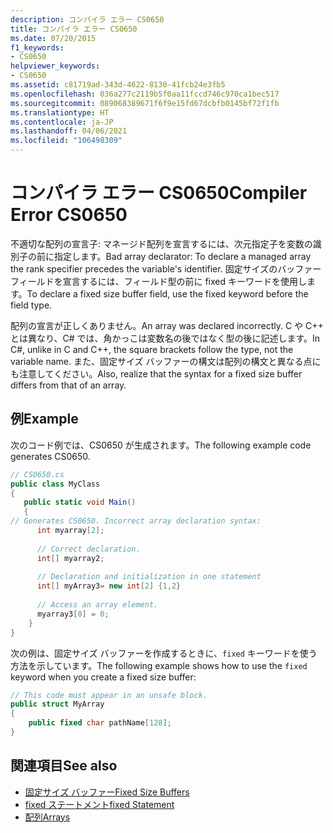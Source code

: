 ```yaml
---
description: コンパイラ エラー CS0650
title: コンパイラ エラー CS0650
ms.date: 07/20/2015
f1_keywords:
- CS0650
helpviewer_keywords:
- CS0650
ms.assetid: c81719ad-343d-4622-8130-41fcb24e3fb5
ms.openlocfilehash: 036a277c2119b5f0aa11fccd746c970ca1bec517
ms.sourcegitcommit: 089068389671f6f9e15fd67dcbfb0145bf72f1fb
ms.translationtype: HT
ms.contentlocale: ja-JP
ms.lasthandoff: 04/06/2021
ms.locfileid: "106498309"
---
```

# <a name="compiler-error-cs0650"></a><span data-ttu-id="aada2-103">コンパイラ エラー CS0650</span><span class="sxs-lookup"><span data-stu-id="aada2-103">Compiler Error CS0650</span></span>

<span data-ttu-id="aada2-104">不適切な配列の宣言子: マネージド配列を宣言するには、次元指定子を変数の識別子の前に指定します。</span><span class="sxs-lookup"><span data-stu-id="aada2-104">Bad array declarator: To declare a managed array the rank specifier precedes the variable's identifier.</span></span> <span data-ttu-id="aada2-105">固定サイズのバッファー フィールドを宣言するには、フィールド型の前に fixed キーワードを使用します。</span><span class="sxs-lookup"><span data-stu-id="aada2-105">To declare a fixed size buffer field, use the fixed keyword before the field type.</span></span>  
  
 <span data-ttu-id="aada2-106">配列の宣言が正しくありません。</span><span class="sxs-lookup"><span data-stu-id="aada2-106">An array was declared incorrectly.</span></span> <span data-ttu-id="aada2-107">C や C++ とは異なり、C# では、角かっこは変数名の後ではなく型の後に記述します。</span><span class="sxs-lookup"><span data-stu-id="aada2-107">In C#, unlike in C and C++, the square brackets follow the type, not the variable name.</span></span> <span data-ttu-id="aada2-108">また、固定サイズ バッファーの構文は配列の構文と異なる点にも注意してください。</span><span class="sxs-lookup"><span data-stu-id="aada2-108">Also, realize that the syntax for a fixed size buffer differs from that of an array.</span></span>  
  
## <a name="example"></a><span data-ttu-id="aada2-109">例</span><span class="sxs-lookup"><span data-stu-id="aada2-109">Example</span></span>

 <span data-ttu-id="aada2-110">次のコード例では、CS0650 が生成されます。</span><span class="sxs-lookup"><span data-stu-id="aada2-110">The following example code generates CS0650.</span></span>  
  
```csharp  
// CS0650.cs  
public class MyClass  
{  
   public static void Main()  
   {  
// Generates CS0650. Incorrect array declaration syntax:  
      int myarray[2];
  
      // Correct declaration.  
      int[] myarray2;  
  
      // Declaration and initialization in one statement  
      int[] myArray3= new int[2] {1,2}  
  
      // Access an array element.  
      myarray3[0] = 0;  
    }  
}  
```  
  
 <span data-ttu-id="aada2-111">次の例は、固定サイズ バッファーを作成するときに、`fixed` キーワードを使う方法を示しています。</span><span class="sxs-lookup"><span data-stu-id="aada2-111">The following example shows how to use the `fixed` keyword when you create a fixed size buffer:</span></span>  
  
```csharp  
// This code must appear in an unsafe block.
public struct MyArray
{  
    public fixed char pathName[128];  
}  
```  
  
## <a name="see-also"></a><span data-ttu-id="aada2-112">関連項目</span><span class="sxs-lookup"><span data-stu-id="aada2-112">See also</span></span>

- [<span data-ttu-id="aada2-113">固定サイズ バッファー</span><span class="sxs-lookup"><span data-stu-id="aada2-113">Fixed Size Buffers</span></span>](../unsafe-code.md#fixed-size-buffers)
- [<span data-ttu-id="aada2-114">fixed ステートメント</span><span class="sxs-lookup"><span data-stu-id="aada2-114">fixed Statement</span></span>](../keywords/fixed-statement.md)
- [<span data-ttu-id="aada2-115">配列</span><span class="sxs-lookup"><span data-stu-id="aada2-115">Arrays</span></span>](../../programming-guide/arrays/index.md)
